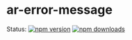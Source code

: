 # ar-error-message

Status:
[![npm version](https://img.shields.io/npm/v/ar-error-message.svg?style=flat-square)](https://www.npmjs.org/package/ar-error-message)
[![npm downloads](https://img.shields.io/npm/dm/ar-error-message.svg?style=flat-square)](http://npm-stat.com/charts.html?package=ar-error-message&from=2018-03-22)